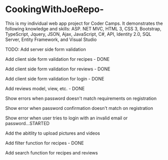 # CookingWithJoeRepo-
This is my individual web app project for Coder Camps. It demonstrates the following knowledge and skills:
ASP. NET MVC, HTML 3, CSS 3, Bootstrap, TypeScript, Jquery, JSON, Ajax, JavaScript, C#, API, Identity 2.0, SQL Server, 
Entity Framework, and Visual Studio

TODO:
Add server side form validation

Add client side form validation for recipes - DONE

Add client side form validation for reviews - DONE

Add client side form validation for login - DONE

Add reviews model, view, etc. - DONE

Show errors when password doesn't match requirements on registration

Show error when password confirmation doesn't match on registration

Show error when user tries to login with an invalid email or password...STARTED

Add the abitlity to upload pictures and videos 

Add filter function for recipes - DONE

Add search function for recipes and reviews

